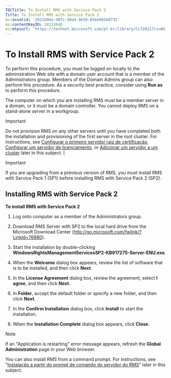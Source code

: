 ```yaml
---
TOCTitle: To Install RMS with Service Pack 2
Title: To Install RMS with Service Pack 2
ms:assetid: '2611b04a-d07c-48a3-9e58-83ee983e8732'
ms:contentKeyID: 18123648
ms:mtpsurl: 'https://technet.microsoft.com/pt-br/library/Cc720217(v=WS.10)'
---
```


To Install RMS with Service Pack 2
==================================

To perform this procedure, you must be logged on locally to the administration Web site with a domain user account that is a member of the Administrators group. Members of the Domain Admins group can also perform this procedure. As a security best practice, consider using **Run as** to perform this procedure.

The computer on which you are installing RMS must be a member server in a domain, or it must be a domain controller. You cannot deploy RMS on a stand-alone server in a workgroup.


> [!IMPORTANT]  
> Do not provision RMS on any other servers until you have completed both the installation and provisioning of the first server in the root cluster. For instructions, see [Configurar o primeiro servidor raiz de certificação](https://technet.microsoft.com/debc42f3-74ff-4c99-b7a4-4921fccdabc2), [Configurar um servidor de licenciamento](https://technet.microsoft.com/4d67b898-0ba9-4eef-ab7d-ee0ca55a688e), or [Adicionar um servidor a um cluster](https://technet.microsoft.com/db635238-5528-4bec-9cc6-8244e2b3d733) later in this subject. |


> [!IMPORTANT]
> If you are upgrading from a previous version of RMS, you must install RMS with Service Pack 1 (SP1) before installing RMS with Service Pack 2 (SP2).

Installing RMS with Service Pack 2
----------------------------------

**To install RMS with Service Pack 2**
1.  Log onto computer as a member of the Administrators group.

2.  Download RMS Server with SP2 to the local hard drive from the Microsoft Download Center (http://go.microsoft.com/fwlink/?LinkId=76880).

3.  Start the installation by double-clicking **WindowsRightsManagementServicesSP2-KB917275-Server-ENU.exe**.

4.  When the **Welcome** dialog box appears, review the list of software that is to be installed, and then click **Next**.

5.  In the **License Agreement** dialog box, review the agreement, select **I agree**, and then click **Next**.

6.  In **Folder**, accept the default folder or specify a new folder, and then click **Next**.

7.  In the **Confirm Installation** dialog box, click **Install** to start the installation.

8.  When the **Installation Complete** dialog box appears, click **Close**.

    
> [!NOTE]  
> If an "Application is restarting" error message appears, refresh the **Global Administration** page in your Web browser.

You can also install RMS from a command prompt. For instructions, see "[Instalação a partir do prompt de comando do servidor do RMS](https://technet.microsoft.com/b55b1e2a-dd14-4168-a37f-9cdedbec660b)" later in this subject.

